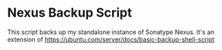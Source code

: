 # Nexus Backup Script
This script backs up my standalone instance of Sonatype Nexus. It's an extension of https://ubuntu.com/server/docs/basic-backup-shell-script
